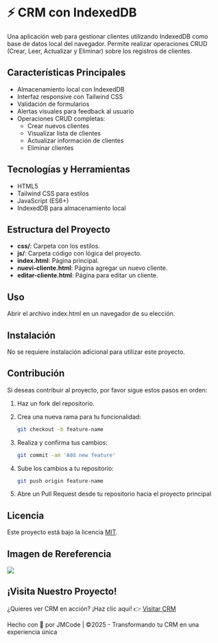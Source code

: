 # ⚡️ CRM con IndexedDB

Una aplicación web para gestionar clientes utilizando IndexedDB como base de datos local del navegador. Permite realizar operaciones CRUD (Crear, Leer, Actualizar y Eliminar) sobre los registros de clientes.

## Características Principales

- Almacenamiento local con IndexedDB
- Interfaz responsive con Tailwind CSS
- Validación de formularios
- Alertas visuales para feedback al usuario
- Operaciones CRUD completas:
  - Crear nuevos clientes
  - Visualizar lista de clientes
  - Actualizar información de clientes
  - Eliminar clientes

## Tecnologías y Herramientas

- HTML5
- Tailwind CSS para estilos
- JavaScript (ES6+)
- IndexedDB para almacenamiento local

## Estructura del Proyecto

- **css/**: Carpeta con los estilos.
- **js/**: Carpeta código con lógica del proyecto.
- **index.html**: Página principal.
- **nuevi-cliente.html**: Página agregar un nuevo cliente.
- **editar-cliente.html**: Página para editar un cliente.

## Uso

Abrir el archivo index.html en un navegador de su elección.

## Instalación

No se requiere instalación adicional para utilizar este proyecto.

## Contribución

Si deseas contribuir al proyecto, por favor sigue estos pasos en orden:

1. Haz un fork del repositorio.

2. Crea una nueva rama para tu funcionalidad:
   ```bash
   git checkout -b feature-name
   ```
3. Realiza y confirma tus cambios:
   ```bash
   git commit -am 'Add new feature'
   ```
4. Sube los cambios a tu repositorio:
   ```bash
   git push origin feature-name
   ```
5. Abre un Pull Request desde tu repositorio hacia el proyecto principal

## Licencia

Este proyecto está bajo la licencia [MIT](https://opensource.org/licenses/MIT).

## Imagen de Rereferencia

![](https://i.postimg.cc/zDjn5h7F/CRM-index-DB.png)

## ¡Visita Nuestro Proyecto!

¿Quieres ver CRM en acción? ¡Haz clic aquí! 👉 [Visitar CRM](https://jmatochepascual.github.io/CRM-Clientes/)

Hecho con 💚 por JMCode | ©2025 - Transformando tu CRM en una experiencia única
